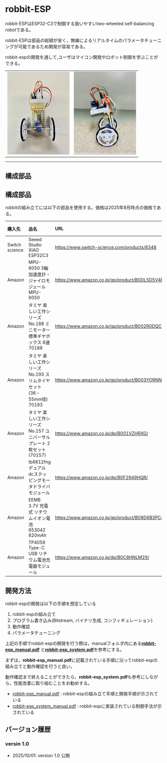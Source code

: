# robbit-ESP
 
robbit-ESPはESP32-C3で制御する扱いやすいtwo-wheeled self-balancing robotである。

robbit-ESPは部品の総額が安く，無線によるリアルタイムのパラメータチューニングが可能であるため開発が容易である。

robbit-espの開発を通して,ユーザはマイコン開発やロボット制御を学ぶことができる。

<table>
    <tr>
        <td><img src="image/esp32c3_front.jpg" alt="画像1" width="200"></td>
        <td><img src="image/esp32c3-structure-side.jpg" alt="画像2" width="200"></td>
</table>

-----
## 構成部品

## 構成部品

robbitの組み立てには以下の部品を使用する。価格は2025年8月時点の価格である。

| 購入先 | 品名 | URL | 合計 | 数量 | 単価 |
|:---|:---|:---|:---|:---|:---|
| Switch science | Seeed Studio XIAO ESP32C3 | https://www.switch-science.com/products/8348 | 1069 | 1 | 1069 |
| Amazon | MPU-6050 3軸加速度計・ジャイロモジュール MPU-6050 | https://www.amazon.co.jp/gp/product/B0DL5D5V4B/ | 1949 | 6 | 325 |
| Amazon | タミヤ 楽しい工作シリーズ No.188 ミニモーター標準ギヤボックス 8速 70188 | https://www.amazon.co.jp/gp/product/B002R0DQCK/　| 632 | 1 | 632 |
| Amazon | タミヤ 楽しい工作シリーズ No.193 スリムタイヤセット (36・55mm径) 70193　| https://www.amazon.co.jp/gp/product/B003YORNNG/ | 528 | 1 | 528 |
| Amazon | タミヤ 楽しい工作シリーズ No.157 ユニバーサルプレート 2枚セット (70157) | https://www.amazon.co.jp/dp/B001VZHRXG/ | 660 | 4 | 165 |
| Amazon | tb6612fngデュアルdcステッピングモータドライバモジュール | https://www.amazon.co.jp/dp/B0F2949HQR/ | 998 | 3 | 333 |
| Amazon | EEMB 3.7V 充電式 リチウムイオン電池 653042 820mAh | https://www.amazon.co.jp/gp/product/B08D6B3PC4/ | 2499 | 4 | 625 |
| Amazon | TP4056 Type-C USB リチウム電池充電器モジュール | https://www.amazon.co.jp/dp/B0C8HNLM29/ | 525 | 3 | 175 |

## 開発方法

robbit-espの開発は以下の手順を想定している

1. robbit-espの組み立て
2. プログラム書き込み(Bitstream, バイナリ生成, コンフィギュレーション)
3. 動作確認
4. パラメータチューニング

上記の手順でrobbit-espの開発を行う際は，manualフォルダ内にある[**robbit-esp_manual.pdf**](./manual/robbit-esp_manual.pdf)
と[**robbit-esp_system.pdf**](./manual/robbit-esp_system_manual.pdf)を参考にする。

まずは，**robbit-esp_manual.pdf**に記載されている手順に沿ってrobbit-espの組み立てと動作確認を行うと良い。

動作確認まで終えることができたら，**robbit-esp_system.pdf**も参考にしながら，性能改善に取り組むことをお勧めする。

- [robbit-esp_manual.pdf](./manual/robbit-esp_manual.pdf) : robbit-espの組み立て手順と開発手順が示されている
- [robbit-esp_system_manual.pdf](./manual/robbit-esp_system_manual.pdf) : robbit-espに実装されている制御手法が示されている

## バージョン履歴

### versin 1.0

- 2025/10/01: version 1.0 公開
